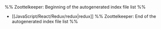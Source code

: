 %% Zoottelkeeper: Beginning of the autogenerated index file list  %%
-  [[JavaScript/React/Redux/redux|redux]]
%% Zoottelkeeper: End of the autogenerated index file list  %%
